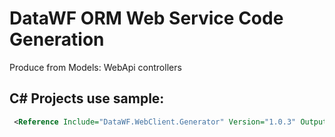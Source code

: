 ﻿# DataWF ORM Web Service Code Generation

Produce from Models: WebApi controllers

## С# Projects use sample:

```XML
 <Reference Include="DataWF.WebClient.Generator" Version="1.0.3" OutputItemType="Analyzer" ReferenceOutputAssembly="false" />
```